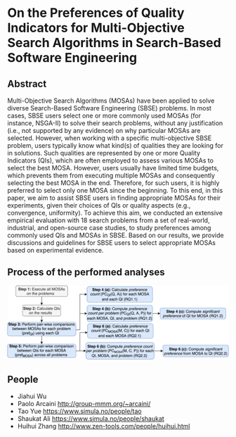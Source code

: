 # On the Preferences of Quality Indicators for Multi-Objective Search Algorithms in Search-Based Software Engineering

## Abstract
Multi-Objective Search Algorithms (MOSAs) have been applied to solve diverse Search-Based Software Engineering (SBSE) problems. In most cases, SBSE users select one or more commonly used MOSAs (for instance, NSGA-II) to solve their search problems, without any justification (i.e., not supported by any evidence) on why particular MOSAs are selected. However, when working with a specific multi-objective SBSE problem, users typically know what kind(s) of qualities they are looking for in solutions. Such qualities are represented by one or more Quality Indicators (QIs), which are often employed to assess various MOSAs to select the best MOSA. However, users usually have limited time budgets, which prevents them from executing multiple MOSAs and consequently selecting the best MOSA in the end. Therefore, for such users, it is highly preferred to select only one MOSA since the beginning. To this end, in this paper, we aim to assist SBSE users in finding appropriate MOSAs for their experiments, given their choices of QIs or quality aspects (e.g., convergence, uniformity).
To achieve this aim, we conducted an extensive empirical evaluation with 18 search problems from a set of real-world, industrial, and open-source case studies, to study preferences among commonly used QIs and MOSAs in SBSE. Based on our results, we provide discussions and guidelines for SBSE users to select appropriate MOSAs based on experimental evidence.

## Process of the performed analyses
![Process](https://github.com/wjh-test/Quality-Indicator-2021/blob/main/processAnalyses/design.png)

## People
* Jiahui Wu
* Paolo Arcaini http://group-mmm.org/~arcaini/
* Tao Yue https://www.simula.no/people/tao
* Shaukat Ali https://www.simula.no/people/shaukat
* Huihui Zhang http://www.zen-tools.com/people/huihui.html

